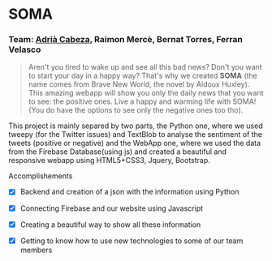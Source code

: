 # SOMA

### Team: [Adrià Cabeza](https://github.com/adriacabeza), Raimon Mercè, Bernat Torres, Ferran Velasco



> Aren't you tired to wake up and see all this bad news? Don't you want to start your day in a happy way? That's why we created **SOMA** (the name comes from Brave New World, the novel by Aldoux Huxley). This amazing webapp will show you only the daily news that you want to see: the positive ones. Live a happy and warming life with SOMA! (You do have the options to see only the negative ones too tho).

This project is mainly separed by two parts, the Python one, where we used tweepy (for the Twitter issues) and TextBlob to analyse the sentiment of the tweets (positive or negative) and the WebApp one, where we used the data from the Firebase Database(using js) and created a beautiful and responsive webapp using HTML5+CSS3, Jquery, Bootstrap.



Accomplishements

- [x] Backend and creation of a json with the information using Python
- [x] Connecting Firebase and our website using Javascript
- [x] Creating a beautiful way to show all these information 
- [x] Getting to know how to use new technologies to some of our team members

